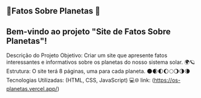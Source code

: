 ## 🚀Fatos Sobre Planetas 🚀
## Bem-vindo ao projeto "Site de Fatos Sobre Planetas"!

Descrição do Projeto
Objetivo: Criar um site que apresente fatos interessantes e informativos sobre os planetas do nosso sistema solar. 🌍🪐
Estrutura: O site terá 8 páginas, uma para cada planeta. 🌑🌒🌓🌔🌕🌖🌗🌘
Tecnologias Utilizadas: (HTML, CSS, JavaScript) 💻🌐
link: (https://os-planetas.vercel.app/)
